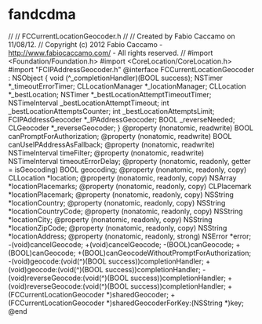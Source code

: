 fandcdma
========
//
// FCCurrentLocationGeocoder.h
//
// Created by Fabio Caccamo on 11/08/12.
// Copyright (c) 2012 Fabio Caccamo - http://www.fabiocaccamo.com/ - All rights reserved.
//
#import <Foundation/Foundation.h>
#import <CoreLocation/CoreLocation.h>
#import "FCIPAddressGeocoder.h"
@interface FCCurrentLocationGeocoder : NSObject <CLLocationManagerDelegate>
{
void (^_completionHandler)(BOOL success);
NSTimer *_timeoutErrorTimer;
CLLocationManager *_locationManager;
CLLocation *_bestLocation;
NSTimer *_bestLocationAttemptTimeoutTimer;
NSTimeInterval _bestLocationAttemptTimeout;
int _bestLocationAttemptsCounter;
int _bestLocationAttemptsLimit;
FCIPAddressGeocoder *_IPAddressGeocoder;
BOOL _reverseNeeded;
CLGeocoder *_reverseGeocoder;
}
@property (nonatomic, readwrite) BOOL canPromptForAuthorization;
@property (nonatomic, readwrite) BOOL canUseIPAddressAsFallback;
@property (nonatomic, readwrite) NSTimeInterval timeFilter;
@property (nonatomic, readwrite) NSTimeInterval timeoutErrorDelay;
@property (nonatomic, readonly, getter = isGeocoding) BOOL geocoding;
@property (nonatomic, readonly, copy) CLLocation *location;
@property (nonatomic, readonly, copy) NSArray *locationPlacemarks;
@property (nonatomic, readonly, copy) CLPlacemark *locationPlacemark;
@property (nonatomic, readonly, copy) NSString *locationCountry;
@property (nonatomic, readonly, copy) NSString *locationCountryCode;
@property (nonatomic, readonly, copy) NSString *locationCity;
@property (nonatomic, readonly, copy) NSString *locationZipCode;
@property (nonatomic, readonly, copy) NSString *locationAddress;
@property (nonatomic, readonly, strong) NSError *error;
-(void)cancelGeocode;
+(void)cancelGeocode;
-(BOOL)canGeocode;
+(BOOL)canGeocode;
+(BOOL)canGeocodeWithoutPromptForAuthorization;
-(void)geocode:(void(^)(BOOL success))completionHandler;
+(void)geocode:(void(^)(BOOL success))completionHandler;
-(void)reverseGeocode:(void(^)(BOOL success))completionHandler;
+(void)reverseGeocode:(void(^)(BOOL success))completionHandler;
+(FCCurrentLocationGeocoder *)sharedGeocoder;
+(FCCurrentLocationGeocoder *)sharedGeocoderForKey:(NSString *)key;
@end
